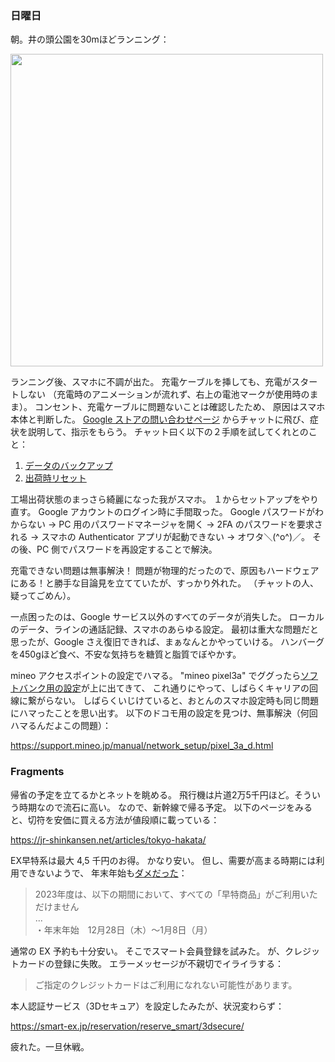 ### 日曜日

朝。井の頭公園を30mほどランニング：

<img src="https://i.imgur.com/kFqpoTh.jpg" width="500">

ランニング後、スマホに不調が出た。
充電ケーブルを挿しても、充電がスタートしない
（充電時のアニメーションが流れず、右上の電池マークが使用時のまま）。
コンセント、充電ケーブルに問題ないことは確認したため、
原因はスマホ本体と判断した。
[Google ストアの問い合わせページ](https://support.google.com/store/gethelp)
からチャットに飛び、症状を説明して、指示をもらう。
チャット曰く以下の２手順を試してくれとのこと：

1. [データのバックアップ](https://support.google.com/pixelphone/answer/7179901)
2. [出荷時リセット](https://support.google.com/pixelphone/answer/4596836)

工場出荷状態のまっさら綺麗になった我がスマホ。
１からセットアップをやり直す。
Google アカウントのログイン時に手間取った。
Google パスワードがわからない ->
PC 用のパスワードマネージャを開く ->
2FA のパスワードを要求される ->
スマホの Authenticator アプリが起動できない ->
オワタ＼(^o^)／。
その後、PC 側でパスワードを再設定することで解決。

充電できない問題は無事解決！
問題が物理的だったので、原因もハードウェアにある！と勝手な目論見を立てていたが、すっかり外れた。
（チャットの人、疑ってごめん）。

一点困ったのは、Google サービス以外のすべてのデータが消失した。
ローカルのデータ、ラインの通話記録、スマホのあらゆる設定。
最初は重大な問題だと思ったが、Google さえ復旧できれば、まぁなんとかやっていける。
ハンバーグを450gほど食べ、不安な気持ちを糖質と脂質でぼやかす。

mineo アクセスポイントの設定でハマる。
"mineo pixel3a" でググったら[ソフトバンク用の設定](https://support.mineo.jp/manual/network_setup/pixel_3a_s.html)が上に出てきて、
これ通りにやって、しばらくキャリアの回線に繋がらない。
しばらくいじけていると、おとんのスマホ設定時も同じ問題にハマったことを思い出す。
以下のドコモ用の設定を見つけ、無事解決（何回ハマるんだよこの問題）：

https://support.mineo.jp/manual/network_setup/pixel_3a_d.html

### Fragments

帰省の予定を立てるかとネットを眺める。
飛行機は片道2万5千円ほど。そういう時期なので流石に高い。
なので、新幹線で帰る予定。
以下のページをみると、切符を安価に買える方法が値段順に載っている：

https://jr-shinkansen.net/articles/tokyo-hakata/

EX早特系は最大 4,5 千円のお得。
かなり安い。
但し、需要が高まる時期には利用できないようで、
年末年始も[ダメだった](https://expy.jp/topics/detail/?id=712)：

> 2023年度は、以下の期間において、すべての「早特商品」がご利用いただけません<br>
> ...<br>
> ・年末年始　12月28日（木）～1月8日（月）

通常の EX 予約も十分安い。
そこでスマート会員登録を試みた。
が、クレジットカードの登録に失敗。
エラーメッセージが不親切でイライラする：

> ご指定のクレジットカードはご利用になれない可能性があります。

本人認証サービス（3Dセキュア）を設定したみたが、状況変わらず：

https://smart-ex.jp/reservation/reserve_smart/3dsecure/

疲れた。一旦休戦。